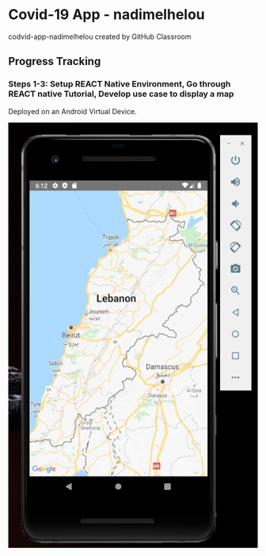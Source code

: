 # Covid-19 App - nadimelhelou
codvid-app-nadimelhelou created by GitHub Classroom

## Progress Tracking
### Steps 1-3: Setup REACT Native Environment, Go through REACT native Tutorial, Develop use case to display a map
Deployed on an Android Virtual Device.

![](images/map.png)

